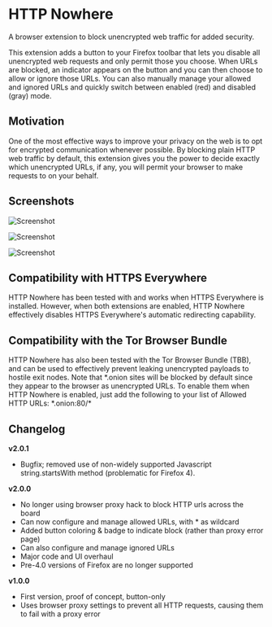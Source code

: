 HTTP Nowhere
============

A browser extension to block unencrypted web traffic for added security.

This extension adds a button to your Firefox toolbar that lets you disable all unencrypted web requests and only permit those you choose. When URLs are blocked, an indicator appears on the button and you can then choose to allow or ignore those URLs. You can also manually manage your allowed and ignored URLs and quickly switch between enabled (red) and disabled (gray) mode.

Motivation
--
One of the most effective ways to improve your privacy on the web is to opt for encrypted communication whenever possible. By blocking plain HTTP web traffic by default, this extension gives you the power to decide exactly which unencrypted URLs, if any, you will permit your browser to make requests to on your behalf.

Screenshots
--
![Screenshot](https://raw.github.com/cwilper/http-nowhere/master/screenshot-button-menu.png "HTTP Nowhere Screenshot: Button Menu")

![Screenshot](https://raw.github.com/cwilper/http-nowhere/master/screenshot-prefs-allowed.png "HTTP Nowhere Screenshot: Allowed URLs")

![Screenshot](https://raw.github.com/cwilper/http-nowhere/master/screenshot-prefs-ignored.png "HTTP Nowhere Screenshot: Ignored URLs")

Compatibility with HTTPS Everywhere
--
HTTP Nowhere has been tested with and works when HTTPS Everywhere is installed. However, when both extensions are enabled, HTTP Nowhere effectively disables HTTPS Everywhere's automatic redirecting capability.

Compatibility with the Tor Browser Bundle
--
HTTP Nowhere has also been tested with the Tor Browser Bundle (TBB), and can be used to effectively prevent leaking unencrypted payloads to hostile exit nodes. Note that \*.onion sites will be blocked by default since they appear to the browser as unencrypted URLs. To enable them when HTTP Nowhere is enabled, just add the following to your list of Allowed HTTP URLs: \*.onion:80/\*

Changelog
--
**v2.0.1**
- Bugfix; removed use of non-widely supported Javascript string.startsWith method (problematic for Firefox 4).

**v2.0.0**
- No longer using browser proxy hack to block HTTP urls across the board
- Can now configure and manage allowed URLs, with * as wildcard
- Added button coloring & badge to indicate block (rather than proxy error page)
- Can also configure and manage ignored URLs
- Major code and UI overhaul
- Pre-4.0 versions of Firefox are no longer supported

**v1.0.0**
- First version, proof of concept, button-only
- Uses browser proxy settings to prevent all HTTP requests, causing them to fail with a proxy error
